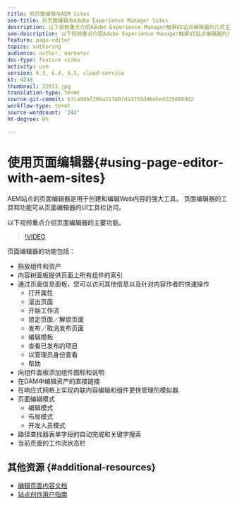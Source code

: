 ```yaml
---
title: 将页面编辑与AEM Sites
seo-title: 将页面编辑与Adobe Experience Manager Sites
description: 以下视频重点介绍Adobe Experience Manager触屏UI站点编辑器的几项主要功能。
seo-description: 以下视频重点介绍Adobe Experience Manager触屏UI站点编辑器的几项主要功能。
feature: page-editor
topics: authoring
audience: author, marketer
doc-type: feature video
activity: use
version: 6.3, 6.4, 6.5, cloud-service
kt: 4248
thumbnail: 32011.jpg
translation-type: tm+mt
source-git-commit: 67ca08bf386a217807da3755d46abed225050d02
workflow-type: tm+mt
source-wordcount: '242'
ht-degree: 6%

---
```



# 使用页面编辑器{#using-page-editor-with-aem-sites}

AEM站点的页面编辑器是用于创建和编辑Web内容的强大工具。 页面编辑器的工具和功能可从页面编辑器的UI工具栏访问。

以下视频重点介绍页面编辑器的主要功能。

>[!VIDEO](https://video.tv.adobe.com/v/32011?quality=12&learn=on)

页面编辑器的功能包括：

* 拖放组件和资产
* 内容树面板提供页面上所有组件的索引
* 通过页面信息面板，您可以访问其他信息以及针对内容作者的快速操作
   * 打开属性
   * 滚出页面
   * 开始工作流
   * 锁定页面／解锁页面
   * 发布／取消发布页面
   * 编辑模板
   * 查看已发布的项目
   * 以管理员身份查看
   * 帮助
* 向组件面板添加组件图标和说明
* 在DAM中编辑资产的直接链接
* 在响应式网格上实现内联内容编辑和组件更快管理的模拟器
* 页面编辑模式
   * 编辑模式
   * 布局模式
   * 开发人员模式
* 路径查找器表单字段的自动完成和关键字搜索
* 当前页面的工作流状态栏

## 其他资源 {#additional-resources}

* [编辑页面内容文档](https://docs.adobe.com/content/help/en/experience-manager-65/authoring/authoring/editing-content.html)
* [站点创作用户指南](https://docs.adobe.com/content/help/en/experience-manager-65/authoring/home.html)
